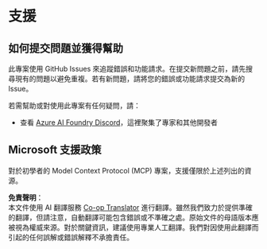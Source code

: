 <!--
CO_OP_TRANSLATOR_METADATA:
{
  "original_hash": "368870f8ab79f903ad80b6a985829516",
  "translation_date": "2025-07-22T02:53:29+00:00",
  "source_file": "SUPPORT.md",
  "language_code": "tw"
}
-->
# 支援

## 如何提交問題並獲得幫助  

此專案使用 GitHub Issues 來追蹤錯誤和功能請求。在提交新問題之前，請先搜尋現有的問題以避免重複。若有新問題，請將您的錯誤或功能請求提交為新的 Issue。

若需幫助或對使用此專案有任何疑問，請：
- 查看 [Azure AI Foundry Discord](https://discord.com/invite/ByRwuEEgH4)，這裡聚集了專家和其他開發者

## Microsoft 支援政策  

對於初學者的 Model Context Protocol (MCP) 專案，支援僅限於上述列出的資源。

**免責聲明**：  
本文件使用 AI 翻譯服務 [Co-op Translator](https://github.com/Azure/co-op-translator) 進行翻譯。雖然我們致力於提供準確的翻譯，但請注意，自動翻譯可能包含錯誤或不準確之處。原始文件的母語版本應被視為權威來源。對於關鍵資訊，建議使用專業人工翻譯。我們對因使用此翻譯而引起的任何誤解或錯誤解釋不承擔責任。